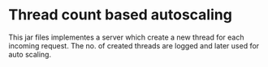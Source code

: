 Thread count based autoscaling
==============================
This jar files implementes a server which create a new thread for each incoming request.
The no. of created threads are logged and later used for auto scaling.
